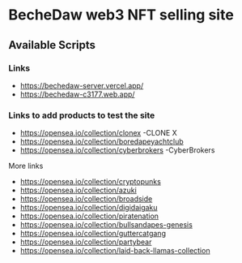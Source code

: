 # BecheDaw web3 NFT selling site

## Available Scripts

### Links

- https://bechedaw-server.vercel.app/
- https://bechedaw-c3177.web.app/

### Links to add products to test the site

- https://opensea.io/collection/clonex -CLONE X
- https://opensea.io/collection/boredapeyachtclub
- https://opensea.io/collection/cyberbrokers -CyberBrokers

More links

- https://opensea.io/collection/cryptopunks
- https://opensea.io/collection/azuki
- https://opensea.io/collection/broadside
- https://opensea.io/collection/digidaigaku
- https://opensea.io/collection/piratenation
- https://opensea.io/collection/bullsandapes-genesis
- https://opensea.io/collection/guttercatgang
- https://opensea.io/collection/partybear
- https://opensea.io/collection/laid-back-llamas-collection
